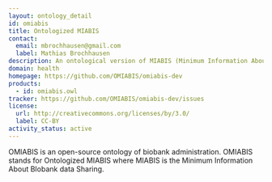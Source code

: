 ```yaml
---
layout: ontology_detail
id: omiabis
title: Ontologized MIABIS
contact:
  email: mbrochhausen@gmail.com 
  label: Mathias Brochhausen
description: An ontological version of MIABIS (Minimum Information About BIobank data Sharing)
domain: health
homepage: https://github.com/OMIABIS/omiabis-dev
products:
  - id: omiabis.owl
tracker: https://github.com/OMIABIS/omiabis-dev/issues
license:
  url: http://creativecommons.org/licenses/by/3.0/
  label: CC-BY  
activity_status: active
---
```


OMIABIS is an open-source ontology of biobank administration. OMIABIS stands for Ontologized MIABIS where MIABIS is the Minimum Information About BIobank data Sharing.
